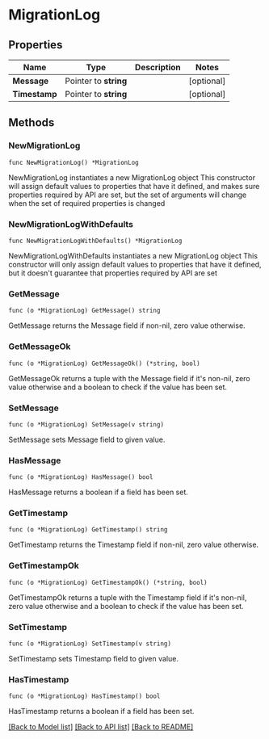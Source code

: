 # MigrationLog

## Properties

Name | Type | Description | Notes
------------ | ------------- | ------------- | -------------
**Message** | Pointer to **string** |  | [optional] 
**Timestamp** | Pointer to **string** |  | [optional] 

## Methods

### NewMigrationLog

`func NewMigrationLog() *MigrationLog`

NewMigrationLog instantiates a new MigrationLog object
This constructor will assign default values to properties that have it defined,
and makes sure properties required by API are set, but the set of arguments
will change when the set of required properties is changed

### NewMigrationLogWithDefaults

`func NewMigrationLogWithDefaults() *MigrationLog`

NewMigrationLogWithDefaults instantiates a new MigrationLog object
This constructor will only assign default values to properties that have it defined,
but it doesn't guarantee that properties required by API are set

### GetMessage

`func (o *MigrationLog) GetMessage() string`

GetMessage returns the Message field if non-nil, zero value otherwise.

### GetMessageOk

`func (o *MigrationLog) GetMessageOk() (*string, bool)`

GetMessageOk returns a tuple with the Message field if it's non-nil, zero value otherwise
and a boolean to check if the value has been set.

### SetMessage

`func (o *MigrationLog) SetMessage(v string)`

SetMessage sets Message field to given value.

### HasMessage

`func (o *MigrationLog) HasMessage() bool`

HasMessage returns a boolean if a field has been set.

### GetTimestamp

`func (o *MigrationLog) GetTimestamp() string`

GetTimestamp returns the Timestamp field if non-nil, zero value otherwise.

### GetTimestampOk

`func (o *MigrationLog) GetTimestampOk() (*string, bool)`

GetTimestampOk returns a tuple with the Timestamp field if it's non-nil, zero value otherwise
and a boolean to check if the value has been set.

### SetTimestamp

`func (o *MigrationLog) SetTimestamp(v string)`

SetTimestamp sets Timestamp field to given value.

### HasTimestamp

`func (o *MigrationLog) HasTimestamp() bool`

HasTimestamp returns a boolean if a field has been set.


[[Back to Model list]](../README.md#documentation-for-models) [[Back to API list]](../README.md#documentation-for-api-endpoints) [[Back to README]](../README.md)


